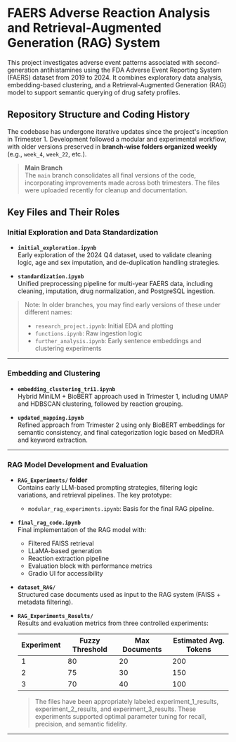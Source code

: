 # FAERS Adverse Reaction Analysis and Retrieval-Augmented Generation (RAG) System

This project investigates adverse event patterns associated with second-generation antihistamines using the FDA Adverse Event Reporting System (FAERS) dataset from 2019 to 2024. It combines exploratory data analysis, embedding-based clustering, and a Retrieval-Augmented Generation (RAG) model to support semantic querying of drug safety profiles.

## Repository Structure and Coding History

The codebase has undergone iterative updates since the project's inception in Trimester 1. Development followed a modular and experimental workflow, with older versions preserved in **branch-wise folders organized weekly** (e.g., `week_4`, `week_22`, etc.). 

> **Main Branch**  
The `main` branch consolidates all final versions of the code, incorporating improvements made across both trimesters. The files were uploaded recently for cleanup and documentation.

## Key Files and Their Roles

### Initial Exploration and Data Standardization

- **`initial_exploration.ipynb`**  
  Early exploration of the 2024 Q4 dataset, used to validate cleaning logic, age and sex imputation, and de-duplication handling strategies.

- **`standardization.ipynb`**  
  Unified preprocessing pipeline for multi-year FAERS data, including cleaning, imputation, drug normalization, and PostgreSQL ingestion.

> Note: In older branches, you may find early versions of these under different names:
> - `research_project.ipynb`: Initial EDA and plotting
> - `functions.ipynb`: Raw ingestion logic
> - `further_analysis.ipynb`: Early sentence embeddings and clustering experiments

---

### Embedding and Clustering

- **`embedding_clustering_tri1.ipynb`**  
  Hybrid MiniLM + BioBERT approach used in Trimester 1, including UMAP and HDBSCAN clustering, followed by reaction grouping.

- **`updated_mapping.ipynb`**  
  Refined approach from Trimester 2 using only BioBERT embeddings for semantic consistency, and final categorization logic based on MedDRA and keyword extraction.

---

### RAG Model Development and Evaluation

- **`RAG_Experiments/` folder**  
  Contains early LLM-based prompting strategies, filtering logic variations, and retrieval pipelines. The key prototype:

  - `modular_rag_experiments.ipynb`: Basis for the final RAG pipeline.

- **`final_rag_code.ipynb`**  
  Final implementation of the RAG model with:
  - Filtered FAISS retrieval
  - LLaMA-based generation
  - Reaction extraction pipeline
  - Evaluation block with performance metrics
  - Gradio UI for accessibility

- **`dataset_RAG/`**  
  Structured case documents used as input to the RAG system (FAISS + metadata filtering).

- **`RAG_Experiments_Results/`**  
  Results and evaluation metrics from three controlled experiments:

  | **Experiment** | **Fuzzy Threshold** | **Max Documents** | **Estimated Avg. Tokens** |
  |----------------|---------------------|-------------------|----------------------------|
  | 1              | 80                  | 20                | 200                        |
  | 2              | 75                  | 30                | 150                        |
  | 3              | 70                  | 40                | 100                        |

  > The files have been appropriately labeled experiment_1_results, experiment_2_results, and experiment_3_results. These experiments supported optimal parameter tuning for recall, precision, and semantic fidelity.

---




